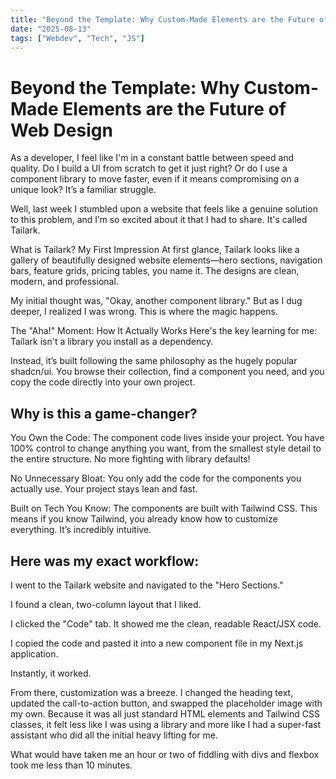 ```yaml
---
title: "Beyond the Template: Why Custom-Made Elements are the Future of Web Design "
date: "2025-08-13"
tags: ["Webdev", "Tech", "JS"]
---
```


# Beyond the Template: Why Custom-Made Elements are the Future of Web Design

As a developer, I feel like I'm in a constant battle between speed and quality. Do I build a UI from scratch to get it just right? Or do I use a component library to move faster, even if it means compromising on a unique look? It’s a familiar struggle.

Well, last week I stumbled upon a website that feels like a genuine solution to this problem, and I’m so excited about it that I had to share. It's called Tailark.

What is Tailark? My First Impression
At first glance, Tailark looks like a gallery of beautifully designed website elements—hero sections, navigation bars, feature grids, pricing tables, you name it. The designs are clean, modern, and professional.

My initial thought was, "Okay, another component library." But as I dug deeper, I realized I was wrong. This is where the magic happens.

The "Aha!" Moment: How It Actually Works
Here's the key learning for me: Tailark isn't a library you install as a dependency.

Instead, it’s built following the same philosophy as the hugely popular shadcn/ui. You browse their collection, find a component you need, and you copy the code directly into your own project.


## Why is this a game-changer?

You Own the Code: The component code lives inside your project. You have 100% control to change anything you want, from the smallest style detail to the entire structure. No more fighting with library defaults!

No Unnecessary Bloat: You only add the code for the components you actually use. Your project stays lean and fast.

Built on Tech You Know: The components are built with Tailwind CSS. This means if you know Tailwind, you already know how to customize everything. It’s incredibly intuitive.


## Here was my exact workflow:

I went to the Tailark website and navigated to the "Hero Sections."

I found a clean, two-column layout that I liked.

I clicked the "Code" tab. It showed me the clean, readable React/JSX code.

I copied the code and pasted it into a new component file in my Next.js application.

Instantly, it worked.

From there, customization was a breeze. I changed the heading text, updated the call-to-action button, and swapped the placeholder image with my own. Because it was all just standard HTML elements and Tailwind CSS classes, it felt less like I was using a library and more like I had a super-fast assistant who did all the initial heavy lifting for me.

What would have taken me an hour or two of fiddling with divs and flexbox took me less than 10 minutes.